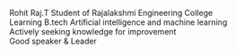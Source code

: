 Rohit Raj.T
Student of Rajalakshmi Engineering College    
Learning B.tech Artificial intelligence and machine learning      
Actively seeking knowledge for improvement      
Good speaker & Leader
